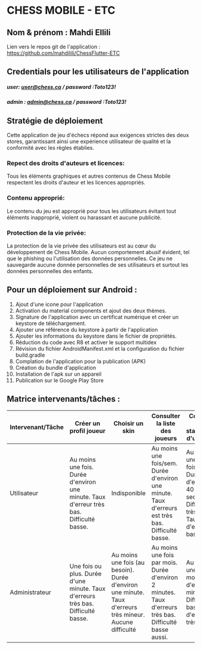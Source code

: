 # CHESS MOBILE - ETC
## Nom & prénom : Mahdi Ellili
Lien vers le repos git de l'application : https://github.com/mahdilili/ChessFlutter-ETC

## Credentials pour les utilisateurs de l'application
##### user: user@chess.ca  / password :Toto123!

##### admin : admin@chess.ca  / password :Toto123!

## Stratégie de déploiement

Cette application de jeu d'échecs répond aux exigences strictes des deux stores, garantissant ainsi une expérience utilisateur de qualité et la conformité avec les règles établies.
### Repect des droits d'auteurs et licences:
Tous les éléments graphiques et autres contenus de Chess Mobile respectent les droits d'auteur
et les licences appropriés.
### Contenu approprié:
Le contenu du jeu est approprié pour tous les utilisateurs évitant tout éléments inapproprié, violent ou
harassant et aucune publicité.
### Protection de la vie privée:
La protection de la vie privée des utilisateurs est au cœur du développement de Chess Mobile. Aucun comportement abusif évident, tel que le phishing ou l'utilisation des données personnelles. Ce jeu ne sauvegarde
aucune donnée personnelles de ses utilisateurs et surtout les données personnelles des enfants.
## Pour un déploiement sur Android : 
1) Ajout d'une icone pour l'application
2) Activation du material components et ajout des deux thèmes. 
2) Signature de l'application avec un certificat numérique et créer un keystore de téléchargement.
3) Ajouter une référence du keystore à partir de l'application
4) Ajouter les informations du keystore dans le fichier de propriétés.
5) Réduction du code avec R8 et activer le support multidex
6) Révision du fichier AndroidManifest.xml  et la configuration du fichier build.gradle
7) Complation de l'application pour la publication (APK)
8) Création du bundle d'application
9) Installation de l'apk sur un appareil
10) Publication sur le Google Play Store

## Matrice intervenants/tâches :


| Intervenant/Tâche                | Créer un profil joueur | Choisir un skin | Consulter la liste des joueurs | Consulter les statistiques d'un joueur | Créer et commencer une partie |
|-----------------------------------|------------------------|-----------------|---------------------------------|-----------------------------------------|------------------|
| Utilisateur                       | Au moins une fois. &nbsp; Durée d'environ une minute.&nbsp;Taux d'erreur très bas. Difficulté basse.                    | Indisponible               | Au moins une fois/sem. Durée d'environ une minute. Taux d'erreurs est très bas. Difficulté basse.                               |           Au moins une fois/jour. Durée d'environ 40 secondes. Difficulté très basse. Taux d'erreurs bas.                             |Au moins une fois par jour. Durée d'environ 15 minutes selon le joueur. Difficulté élevé. Taux d'erreurs moyen.      |            |
| Administrateur                    | Une fois ou plus. Durée d'une minute. Taux d'erreurs très bas. Difficulté basse.                      | Au moins une fois (au besoin). Durée d'environ une minute. Taux d'erreurs très mineur. Aucune difficulté               | Au moins une fois par mois. Durée d'environ 2 minutes. Taux d'erreurs très bas. Difficulté basse aussi.                               | Au moins une fois par mois. Durée d'environ 1 minute. Difficulté basse. Taux d'erreurs très bas.                                       | Au moins une fois par 3 mois (lors des tests). Durée d'environ 20 minutes. Difficulté moyenne. Taux d'erreurs moyen                |



